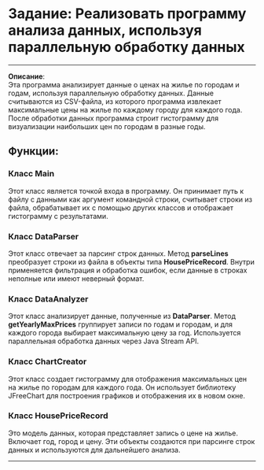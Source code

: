 # Задание: Реализовать программу анализа данных, используя параллельную обработку данных
***

**Описание**:  
Эта программа анализирует данные о ценах на жилье по городам и годам, используя параллельную обработку данных. Данные считываются из CSV-файла, из которого программа извлекает максимальные цены на жилье по каждому городу для каждого года. После обработки данных программа строит гистограмму для визуализации наибольших цен по городам в разные годы.

## Функции:

### Класс Main  
Этот класс является точкой входа в программу. Он принимает путь к файлу с данными как аргумент командной строки, считывает строки из файла, обрабатывает их с помощью других классов и отображает гистограмму с результатами.

### Класс DataParser  
Этот класс отвечает за парсинг строк данных. Метод **parseLines** преобразует строки из файла в объекты типа **HousePriceRecord**. Внутри применяется фильтрация и обработка ошибок, если данные в строках неполные или имеют неверный формат.

### Класс DataAnalyzer  
Этот класс анализирует данные, полученные из **DataParser**. Метод **getYearlyMaxPrices** группирует записи по годам и городам, и для каждого города выбирает максимальную цену за год. Используется параллельная обработка данных через Java Stream API.

### Класс ChartCreator  
Этот класс создает гистограмму для отображения максимальных цен на жилье по городам для каждого года. Он использует библиотеку JFreeChart для построения графиков и отображения их в новом окне.

### Класс HousePriceRecord  
Это модель данных, которая представляет запись о цене на жилье. Включает год, город и цену. Эти объекты создаются при парсинге строк данных и используются для дальнейшего анализа.

***
